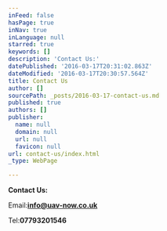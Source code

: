 ```yaml
---
inFeed: false
hasPage: true
inNav: true
inLanguage: null
starred: true
keywords: []
description: 'Contact Us:'
datePublished: '2016-03-17T20:31:02.863Z'
dateModified: '2016-03-17T20:30:57.564Z'
title: Contact Us
author: []
sourcePath: _posts/2016-03-17-contact-us.md
published: true
authors: []
publisher:
  name: null
  domain: null
  url: null
  favicon: null
url: contact-us/index.html
_type: WebPage

---
```

**Contact Us:**

Email:**[info@uav-now.co.uk][0]**

Tel:**07793201546**

[0]: https://app.thegrid.io/posts/48b94ae5-6dc5-417b-a9a2-c0ab402b7c65/info@uav-now.co.uk